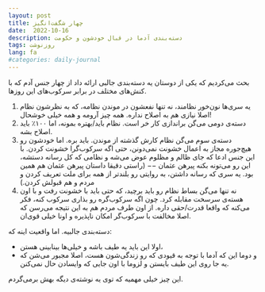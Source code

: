 ```yaml
---
layout: post
title: چهار شگفت‌انگیز
date:  2022-10-16
description: دسته‌بندی آدما در قبال خودشون و حکومت
tags: روزنوشت
lang: fa
#categories: daily-journal
---
```


بحث می‌کردیم که یکی از دوستان یه دسته‌بندی جالبی ارائه داد از چهار جنس آدم که با کنش‌های مختلف در برابر سرکوب‌های این روزها. 

1. یه سری‌ها نون‌خور نظامند، نه تنها نفعشون در موندن نظامه، که به نظرشون نظام اصلا نیازی هم به اصلاح نداره. همه‌ چیز آرومه و همه خیلی خوشحال!
2. دسته‌ی دومی می‌گن براندازی کار خر است. نظام باید/بهتره بمونه، اما ۱۰۰٪ باید اصلاح بشه.
3. دسته‌ی سوم می‌گن نظام کارش گذشته از موندن. باید بره. اما خودشون رو هیچ‌جوره مجاز به اعمال خشونت نمی‌دونن، حتی اگه سرکوب‌گرا خشونت کردن. با این جنس ادعا که جای ظالم و مظلوم عوض می‌شه و نظامی که کل رسانه دستشه، این رو می‌تونه بکنه پیرهن عثمان −− (راستی دقیقا داستان پیرهن عثمان هم همین بود. یه سری که رسانه داشتن، به روایتی رو بلندتر از همه برای ملت تعریف کردن و مردم و هم قبولش کردن.)
4. نه تنها می‌گن بساط نظام رو باید برچید، که حتی باید با خشونت رفت و با اون هسته‌ی سرسخت مقابله کرد. چون اگه سرکوب‌گره رو بذاری سرکوب کنه، فکر می‌کنه که واقعا قدرت/حقی داره. از اون طرف مردم هم به این نتیجه می‌رسن که اصلا مخالفت با سرکوب‌گر امکان ناپذیره و اونا خیلی قوی‌ان.

دسته‌بندی جالبیه. اما واقعیت اینه که:
* اولا این باید یه طیف باشه و خیلی‌ها بینابینی هستن،
* و دوما این که آدما با توجه به قیودی که رو زندگی‌شون هست، اصلا مجبور می‌شن که یه جا روی این طیف بایستن و لزوما با اون جایی که وایسادن حال نمی‌کنن.

این چیز خیلی مهمیه که توی یه نوشته‌ی دیگه بهش برمی‌گردم.
